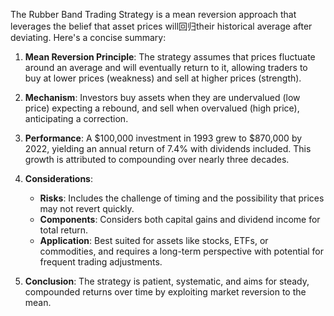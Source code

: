 The Rubber Band Trading Strategy is a mean reversion approach that leverages the belief that asset prices will回归their historical average after deviating. Here's a concise summary:

1. **Mean Reversion Principle**: The strategy assumes that prices fluctuate around an average and will eventually return to it, allowing traders to buy at lower prices (weakness) and sell at higher prices (strength).

2. **Mechanism**: Investors buy assets when they are undervalued (low price) expecting a rebound, and sell when overvalued (high price), anticipating a correction.

3. **Performance**: A $100,000 investment in 1993 grew to $870,000 by 2022, yielding an annual return of 7.4% with dividends included. This growth is attributed to compounding over nearly three decades.

4. **Considerations**:
   - **Risks**: Includes the challenge of timing and the possibility that prices may not revert quickly.
   - **Components**: Considers both capital gains and dividend income for total return.
   - **Application**: Best suited for assets like stocks, ETFs, or commodities, and requires a long-term perspective with potential for frequent trading adjustments.

5. **Conclusion**: The strategy is patient, systematic, and aims for steady, compounded returns over time by exploiting market reversion to the mean.
